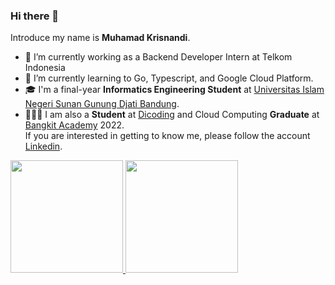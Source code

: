 ### Hi there 👋

Introduce my name is **Muhamad Krisnandi**.
- 🔭 I’m currently working as a Backend Developer Intern at Telkom Indonesia
- 🌱 I’m currently learning to Go, Typescript, and Google Cloud Platform.
- 🎓 I'm a final-year **Informatics Engineering Student** at [Universitas Islam Negeri Sunan Gunung Djati Bandung](https://uinsgd.ac.id/).  
- 👨🏻‍💻 I am also a **Student** at [Dicoding](https://www.dicoding.com/) and Cloud Computing **Graduate** at [Bangkit Academy](https://bangkit.academy) 2022.  
If you are interested in getting to know me, please follow the account [Linkedin](https://www.linkedin.com/in/muhamad-krisnandi).

<p align="left">
<a href="https://github.com/m-krisnandi">
  <img height="180em" src="https://github-readme-stats-eight-theta.vercel.app/api?username=m-krisnandi&show_icons=true&theme=algolia&include_all_commits=true&count_private=true"/>
  <img height="180em" src="https://github-readme-stats-eight-theta.vercel.app/api/top-langs/?username=m-krisnandi&layout=compact&langs_count=8&theme=algolia"/>
</a>
</p>
<!--
**m-krisnandi/m-krisnandi** is a ✨ _special_ ✨ repository because its `README.md` (this file) appears on your GitHub profile.

Here are some ideas to get you started:

- 🔭 I’m currently working as a Backend Developer intern at Telkom Indonesia
- 🌱 I’m currently learning to Go, Typescript, and Google Cloud Platform.
- 👯 I’m looking to collaborate on ...
- 🤔 I’m looking for help with ...
- 💬 Ask me about ...
- 📫 How to reach me: ...
- 😄 Pronouns: ...
- ⚡ Fun fact: ...
-->
